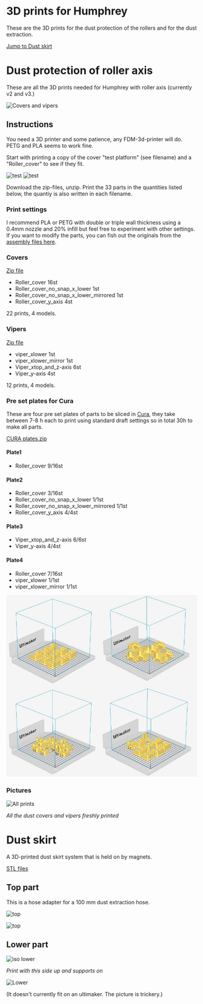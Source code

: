 # 3D prints for Humphrey 

These are the 3D prints for the dust protection of the rollers and for the dust extraction.

[Jump to Dust skirt](https://github.com/fellesverkstedet/fabricatable-machines/tree/master/humphrey-large-format-cnc/humphrey_v2/3d_prints#dust-skirt)

# Dust protection of roller axis

These are all the 3D prints needed for Humphrey with roller axis (currently v2 and v3.)

![Covers and vipers](https://github.com/fellesverkstedet/fabricatable-machines/blob/master/humphrey-large-format-cnc/humphrey_v2/img/covers_n_vipers.png)

## Instructions

You need a 3D printer and some patience, any FDM-3d-printer will do. PETG and PLA seems to work fine.

Start with printing a copy of the cover "test platform" (see filename) and a "Roller_cover" to see if they fit.

![test](https://github.com/fellesverkstedet/fabricatable-machines/raw/master/Module%20development/Roller%20axis/img/apart-cover.jpg)
![test](https://github.com/fellesverkstedet/fabricatable-machines/raw/master/Module%20development/Roller%20axis/img/assembled-cover-test.jpg)

Download the zip-files, unzip. Print the 33 parts in the quantities listed below, the quantiy is also written in each filename.

### Print settings

I recommend PLA or PETG with double or triple wall thickness using a 0.4mm nozzle and 20% infill but feel free to experiment with other settings. If you want to modify the parts, you can fish out the originals from the [assembly files here](https://a360.co/2NBCXcX). 

### Covers

[Zip file](https://github.com/fellesverkstedet/fabricatable-machines/raw/master/humphrey-large-format-cnc/humphrey_v2/3d_prints/Roller_covers-stl.zip)

* Roller_cover 16st
* Roller_cover_no_snap_x_lower 1st
* Roller_cover_no_snap_x_lower_mirrored 1st
* Roller_cover_y_axis 4st

22 prints, 4 models. 

### Vipers

[Zip file](https://github.com/fellesverkstedet/fabricatable-machines/raw/master/humphrey-large-format-cnc/humphrey_v2/3d_prints/Vipers-stl.zip)

* viper_xlower 1st
* viper_xlower_mirror 1st
* Viper_xtop_and_z-axis 6st
* Viper_y-axis 4st

12 prints, 4 models. 

### Pre set plates for Cura

These are four pre set plates of parts to be sliced in [Cura](https://ultimaker.com/en/products/ultimaker-cura-software), they take between 7-8 h each to print using standard draft settings so in total 30h to make all parts.

[CURA plates.zip](https://github.com/fellesverkstedet/fabricatable-machines/raw/master/humphrey-large-format-cnc/humphrey_v2/3d_prints/CURA_plates.zip)

#### Plate1
* Roller_cover 9/16st

#### Plate2
* Roller_cover 3/16st
* Roller_cover_no_snap_x_lower 1/1st
* Roller_cover_no_snap_x_lower_mirrored 1/1st
* Roller_cover_y_axis 4/4st

#### Plate3
* Viper_xtop_and_z-axis 6/6st
* Viper_y-axis 4/4st

#### Plate4
* Roller_cover 7/16st
* viper_xlower 1/1st
* viper_xlower_mirror 1/1st

![All plates](./img/Cura_plates_UM0.jpg)

### Pictures

![All prints](https://github.com/fellesverkstedet/fabricatable-machines/raw/master/humphrey-large-format-cnc/humphrey_v2/img/all_3d_printed_components.JPG)

_All the dust covers and vipers freshly printed_

# Dust skirt

A 3D-printed dust skirt system that is held on by magnets.

[STL files](https://github.com/fellesverkstedet/fabricatable-machines/raw/master/humphrey-large-format-cnc/humphrey_v2/3d_prints/dust_skirt_prints.zip)

## Top part

This is a hose adapter for a 100 mm dust extraction hose.

![top](https://github.com/fellesverkstedet/fabricatable-machines/raw/master/humphrey-large-format-cnc/humphrey_v2/3d_prints/img/top_dust.JPG)

![top](https://github.com/fellesverkstedet/fabricatable-machines/raw/master/humphrey-large-format-cnc/humphrey_v2/3d_prints/img/top_dust_iso.JPG)

## Lower part
![iso lower](https://github.com/fellesverkstedet/fabricatable-machines/raw/master/humphrey-large-format-cnc/humphrey_v2/3d_prints/img/lower_dust_iso.JPG)

_Print with this side up and supports on_

![Lower](https://github.com/fellesverkstedet/fabricatable-machines/raw/master/humphrey-large-format-cnc/humphrey_v2/3d_prints/img/lower_dust.JPG)
 
 (It doesn't currently fit on an ultimaker. The picture is trickery.)




